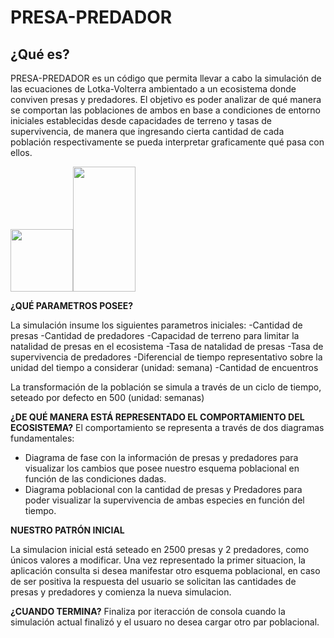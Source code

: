 # PRESA-PREDADOR
## ¿Qué es?

PRESA-PREDADOR es un código que permita llevar a cabo la simulación de las ecuaciones de Lotka-Volterra ambientado a un ecosistema donde conviven presas y predadores. El objetivo es poder analizar de qué manera se comportan las poblaciones de ambos en base a condiciones de entorno iniciales establecidas desde capacidades de terreno y tasas de supervivencia, de manera que ingresando cierta cantidad de cada población respectivamente se pueda interpretar graficamente qué pasa con ellos.

<img src="https://i.pinimg.com/originals/cc/4d/90/cc4d905bd67df4d2fc3747f010757e1d.jpg" width="100" height="100"><img src="http://todovector.com/vector/animales/terrestres/zorro/1.png" width="100" height="200">

**¿QUÉ PARAMETROS POSEE?**

La simulación insume los siguientes parametros iniciales:
-Cantidad de presas
-Cantidad de predadores
-Capacidad de terreno para limitar la natalidad de presas en el ecosistema
-Tasa de natalidad de presas
-Tasa de supervivencia de predadores
-Diferencial de tiempo representativo sobre la unidad del tiempo a considerar (unidad: semana)
-Cantidad de encuentros

La transformación de la población se simula a través de un ciclo de tiempo, seteado por defecto en 500 (unidad: semanas)

**¿DE QUÉ MANERA ESTÁ REPRESENTADO EL COMPORTAMIENTO DEL ECOSISTEMA?**
El comportamiento se representa a través de dos diagramas fundamentales:
- Diagrama de fase con la información de presas y predadores para visualizar los cambios que posee nuestro esquema poblacional en función de las condiciones dadas.
- Diagrama poblacional con la cantidad de presas y Predadores para poder visualizar la supervivencia de ambas especies en función del tiempo.

**NUESTRO PATRÓN INICIAL**

La simulacion inicial está seteado en 2500 presas y 2 predadores, como únicos valores a modificar. Una vez representado la primer situacion, la aplicación consulta si desea manifestar otro esquema poblacional, en caso de ser positiva la respuesta del usuario se solicitan las cantidades de presas y predadores y comienza la nueva simulacion.

**¿CUANDO TERMINA?**
Finaliza por iteracción de consola cuando la simulación actual finalizó y el usuaro no desea cargar otro par poblacional.

